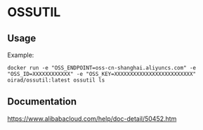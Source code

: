 # OSSUTIL

## Usage

Example:

```
docker run -e "OSS_ENDPOINT=oss-cn-shanghai.aliyuncs.com" -e "OSS_ID=XXXXXXXXXXXX" -e "OSS_KEY=XXXXXXXXXXXXXXXXXXXXXXXXX" oirad/ossutil:latest ossutil ls
```

## Documentation

https://www.alibabacloud.com/help/doc-detail/50452.htm
